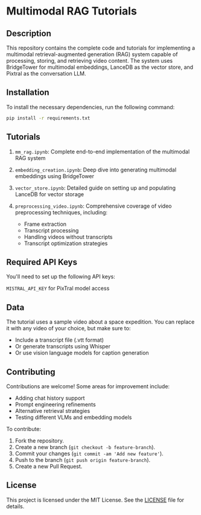 # Multimodal RAG Tutorials

## Description
This repository contains the complete code and tutorials for implementing a multimodal retrieval-augmented generation (RAG) system capable of processing, storing, and retrieving video content. The system uses BridgeTower for multimodal embeddings, LanceDB as the vector store, and Pixtral as the conversation LLM.

## Installation
To install the necessary dependencies, run the following command:
```bash
pip install -r requirements.txt
```

## Tutorials
1. `mm_rag.ipynb`: Complete end-to-end implementation of the multimodal RAG system
2. `embedding_creation.ipynb`: Deep dive into generating multimodal embeddings using BridgeTower
3. `vector_store.ipynb`: Detailed guide on setting up and populating LanceDB for vector storage
4. `preprocessing_video.ipynb`: Comprehensive coverage of video preprocessing techniques, including:

    * Frame extraction
    * Transcript processing
    * Handling videos without transcripts
    * Transcript optimization strategies

## Required API Keys
You'll need to set up the following API keys:

`MISTRAL_API_KEY` for PixTral model access

## Data
The tutorial uses a sample video about a space expedition. You can replace it with any video of your choice, but make sure to:

* Include a transcript file (.vtt format)
* Or generate transcripts using Whisper
* Or use vision language models for caption generation

## Contributing
Contributions are welcome! Some areas for improvement include:

* Adding chat history support
* Prompt engineering refinements
* Alternative retrieval strategies
* Testing different VLMs and embedding models

To contribute:
1. Fork the repository.
2. Create a new branch (`git checkout -b feature-branch`).
3. Commit your changes (`git commit -am 'Add new feature'`).
4. Push to the branch (`git push origin feature-branch`).
5. Create a new Pull Request.

## License
This project is licensed under the MIT License. See the [LICENSE](LICENSE) file for details.
